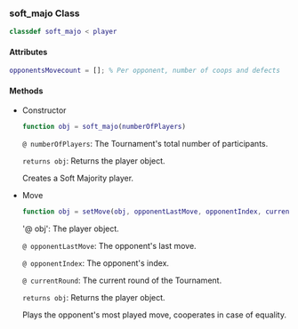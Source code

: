 ### soft_majo Class
```matlab
classdef soft_majo < player
```
#### Attributes
```matlab
opponentsMovecount = []; % Per opponent, number of coops and defects
```
#### Methods
- Constructor
    ```matlab
    function obj = soft_majo(numberOfPlayers)
    ```
    `@ numberOfPlayers`: The Tournament's total number of participants.

    `returns obj`: Returns the player object. 
    
    Creates a Soft Majority player.

- Move
    ```matlab
    function obj = setMove(obj, opponentLastMove, opponentIndex, currentRound)
    ```
    '@ obj': The player object.

    `@ opponentLastMove`: The opponent's last move.

    `@ opponentIndex`: The opponent's index.

    `@ currentRound`: The current round of the Tournament.
 
    `returns obj`: Returns the player object. 

    Plays the opponent's most played move, cooperates in case of equality.

